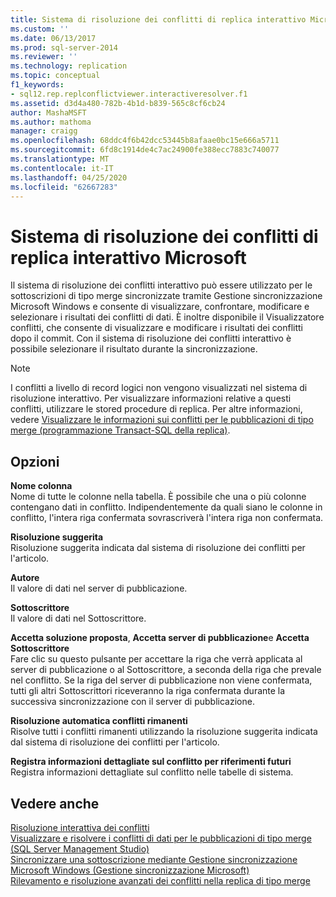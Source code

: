 ```yaml
---
title: Sistema di risoluzione dei conflitti di replica interattivo Microsoft | Microsoft Docs
ms.custom: ''
ms.date: 06/13/2017
ms.prod: sql-server-2014
ms.reviewer: ''
ms.technology: replication
ms.topic: conceptual
f1_keywords:
- sql12.rep.replconflictviewer.interactiveresolver.f1
ms.assetid: d3d4a480-782b-4b1d-b839-565c8cf6cb24
author: MashaMSFT
ms.author: mathoma
manager: craigg
ms.openlocfilehash: 68ddc4f6b42dcc53445b8afaae0bc15e666a5711
ms.sourcegitcommit: 6fd8c1914de4c7ac24900fe388ecc7883c740077
ms.translationtype: MT
ms.contentlocale: it-IT
ms.lasthandoff: 04/25/2020
ms.locfileid: "62667283"
---
```

# <a name="microsoft-replication-interactive-conflict-resolver"></a>Sistema di risoluzione dei conflitti di replica interattivo Microsoft
  Il sistema di risoluzione dei conflitti interattivo può essere utilizzato per le sottoscrizioni di tipo merge sincronizzate tramite Gestione sincronizzazione Microsoft Windows e consente di visualizzare, confrontare, modificare e selezionare i risultati dei conflitti di dati. È inoltre disponibile il Visualizzatore conflitti, che consente di visualizzare e modificare i risultati dei conflitti dopo il commit. Con il sistema di risoluzione dei conflitti interattivo è possibile selezionare il risultato durante la sincronizzazione.  
  
> [!NOTE]  
>  I conflitti a livello di record logici non vengono visualizzati nel sistema di risoluzione interattivo. Per visualizzare informazioni relative a questi conflitti, utilizzare le stored procedure di replica. Per altre informazioni, vedere [Visualizzare le informazioni sui conflitti per le pubblicazioni di tipo merge &#40;programmazione Transact-SQL della replica&#41;](view-conflict-information-for-merge-publications.md).  
  
## <a name="options"></a>Opzioni  
 **Nome colonna**  
 Nome di tutte le colonne nella tabella. È possibile che una o più colonne contengano dati in conflitto. Indipendentemente da quali siano le colonne in conflitto, l'intera riga confermata sovrascriverà l'intera riga non confermata.  
  
 **Risoluzione suggerita**  
 Risoluzione suggerita indicata dal sistema di risoluzione dei conflitti per l'articolo.  
  
 **Autore**  
 Il valore di dati nel server di pubblicazione.  
  
 **Sottoscrittore**  
 Il valore di dati nel Sottoscrittore.  
  
 **Accetta soluzione proposta**, **Accetta server di pubblicazione**e **Accetta Sottoscrittore**  
 Fare clic su questo pulsante per accettare la riga che verrà applicata al server di pubblicazione o al Sottoscrittore, a seconda della riga che prevale nel conflitto. Se la riga del server di pubblicazione non viene confermata, tutti gli altri Sottoscrittori riceveranno la riga confermata durante la successiva sincronizzazione con il server di pubblicazione.  
  
 **Risoluzione automatica conflitti rimanenti**  
 Risolve tutti i conflitti rimanenti utilizzando la risoluzione suggerita indicata dal sistema di risoluzione dei conflitti per l'articolo.  
  
 **Registra informazioni dettagliate sul conflitto per riferimenti futuri**  
 Registra informazioni dettagliate sul conflitto nelle tabelle di sistema.  
  
## <a name="see-also"></a>Vedere anche  
 [Risoluzione interattiva dei conflitti](merge/advanced-merge-replication-conflict-interactive-resolution.md)   
 [Visualizzare e risolvere i conflitti di dati per le pubblicazioni di tipo merge &#40;SQL Server Management Studio&#41;](view-and-resolve-data-conflicts-for-merge-publications.md)   
 [Sincronizzare una sottoscrizione mediante Gestione sincronizzazione Microsoft Windows &#40;Gestione sincronizzazione Microsoft&#41;](synchronize-a-subscription-using-windows-synchronization-manager.md)   
 [Rilevamento e risoluzione avanzati dei conflitti nella replica di tipo merge](merge/advanced-merge-replication-conflict-detection-and-resolution.md)  
  
  
